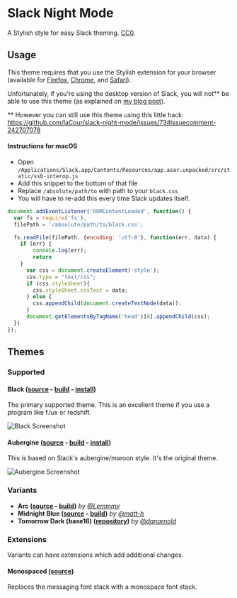 # Slack Night Mode
A Stylish style for easy Slack theming. [CC0](http://creativecommons.org/publicdomain/zero/1.0/).

## Usage

This theme requires that you use the Stylish extension for your browser (available for [Firefox](https://addons.mozilla.org/en-US/firefox/addon/stylish/), [Chrome](https://chrome.google.com/webstore/detail/stylish/fjnbnpbmkenffdnngjfgmeleoegfcffe), and [Safari](http://sobolev.us/stylish/)).

Unfortunately, if you're using the desktop version of Slack, you will not** be able to use this theme (as explained on [my blog post](http://blog.lacour.me/making-slack-night-mode#toc_1)).

** However you can still use this theme using this little hack: https://github.com/laCour/slack-night-mode/issues/73#issuecomment-242707078

#### Instructions for macOS
- Open `/Applications/Slack.app/Contents/Resources/app.asar.unpacked/src/static/ssb-interop.js`
- Add this snippet to the bottom of that file
- Replace `/absolute/path/to` with path to your `black.css`
- You will have to re-add this every time Slack updates itself.
```js
document.addEventListener('DOMContentLoaded', function() {
  var fs = require('fs'),
  filePath = '/absolute/path/to/black.css';

  fs.readFile(filePath, {encoding: 'utf-8'}, function(err, data) {
    if (err) {
        console.log(err);
        return
    }
      var css = document.createElement('style');
      css.type = "text/css";
      if (css.styleSheet){
        css.styleSheet.cssText = data;
      } else {
        css.appendChild(document.createTextNode(data));
      }
      document.getElementsByTagName('head')[0].appendChild(css);
  })
});
```

## Themes

### Supported

#### Black ([source](scss/main.scss) - [build](css/black.css) - [install](https://userstyles.org/styles/117475/slack-night-mode-black))

The primary supported theme. This is an excellent theme if you use a program like f.lux or redshift.

![Black Screenshot](https://userstyles.org/style_screenshots/117475_after.png)

#### Aubergine ([source](scss/themes/_aubergine.scss) - [build](css/variants/aubergine.css) - [install](https://userstyles.org/styles/101971/slack-night-mode))

This is based on Slack's aubergine/maroon style. It's the original theme.

![Aubergine Screenshot](https://userstyles.org/style_screenshots/101971_after.png)

### Variants

* **Arc ([source](scss/themes/_arc-dark.scss) - [build](css/variants/arc-dark.css))** _by [@Lemmmy](https://github.com/Lemmmy)_
* **Midnight Blue ([source](scss/themes/_midnight-blue.scss) - [build](css/variants/midnight-blue.css))** _by [@matt-h](https://github.com/matt-h)_
* **Tomorrow Dark (base16) ([repository](https://github.com/danarnold/slack-night-mode))** _by [@danarnold](https://github.com/danarnold)_

### Extensions

Variants can have extensions which add additional changes.

#### Monospaced ([source](scss/themes/_monospaced.scss))

Replaces the messaging font stack with a monospace font stack.
